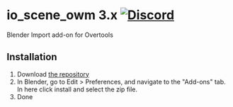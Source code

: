# io_scene_owm 3.x [![Discord](https://img.shields.io/discord/346445737367699456.svg?label=&logo=discord&logoColor=ffffff&color=7389D8&labelColor=6A7EC2)](https://discord.gg/XM93ZdB)

Blender Import add-on for Overtools 

## Installation

1. Download [the repository](https://github.com/overtools/io_scene_owm/archive/main.zip)
2. In Blender, go to Edit > Preferences, and navigate to the "Add-ons" tab. In here click install and select the zip file.
3. Done
